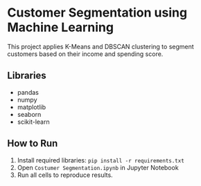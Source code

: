 # Customer Segmentation using Machine Learning

This project applies K-Means and DBSCAN clustering to segment customers based on their income and spending score.

## Libraries
- pandas
- numpy
- matplotlib
- seaborn
- scikit-learn

## How to Run
1. Install required libraries: `pip install -r requirements.txt`
2. Open `Costumer Segmentation.ipynb` in Jupyter Notebook
3. Run all cells to reproduce results.
